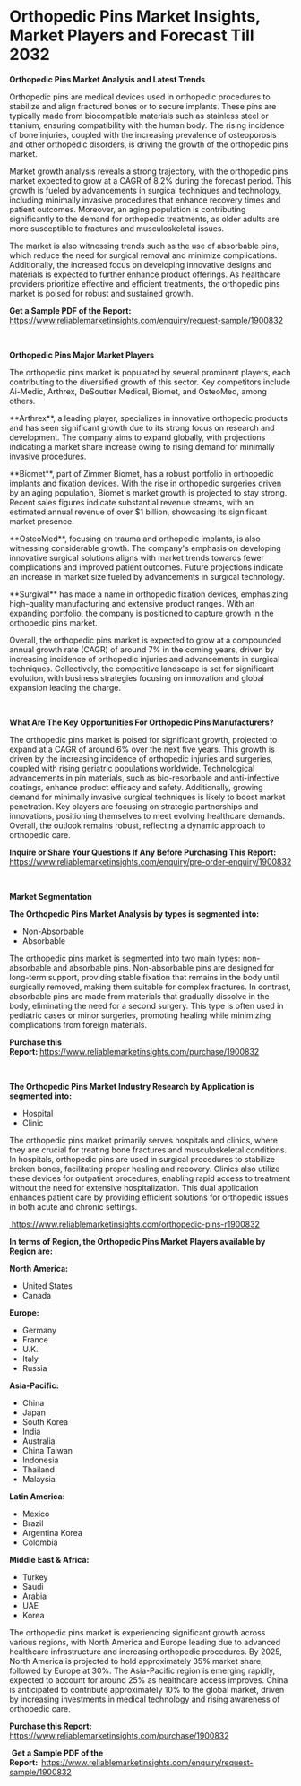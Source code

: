 <p><h1>Orthopedic Pins Market Insights, Market Players and Forecast Till 2032</h1></p><p><strong>Orthopedic Pins Market Analysis and Latest Trends</strong></p>
<p><p>Orthopedic pins are medical devices used in orthopedic procedures to stabilize and align fractured bones or to secure implants. These pins are typically made from biocompatible materials such as stainless steel or titanium, ensuring compatibility with the human body. The rising incidence of bone injuries, coupled with the increasing prevalence of osteoporosis and other orthopedic disorders, is driving the growth of the orthopedic pins market.</p><p>Market growth analysis reveals a strong trajectory, with the orthopedic pins market expected to grow at a CAGR of 8.2% during the forecast period. This growth is fueled by advancements in surgical techniques and technology, including minimally invasive procedures that enhance recovery times and patient outcomes. Moreover, an aging population is contributing significantly to the demand for orthopedic treatments, as older adults are more susceptible to fractures and musculoskeletal issues.</p><p>The market is also witnessing trends such as the use of absorbable pins, which reduce the need for surgical removal and minimize complications. Additionally, the increased focus on developing innovative designs and materials is expected to further enhance product offerings. As healthcare providers prioritize effective and efficient treatments, the orthopedic pins market is poised for robust and sustained growth.</p></p>
<p><strong>Get a Sample PDF of the Report:&nbsp;</strong> <a href="https://www.reliablemarketinsights.com/enquiry/request-sample/1900832?utm_campaign=2989&utm_medium=2&utm_source=Github&utm_content=ia&utm_term=13042025&utm_id=orthopedic-pins">https://www.reliablemarketinsights.com/enquiry/request-sample/1900832</a></p>
<p>&nbsp;</p>
<p><strong>Orthopedic Pins Major Market Players</strong></p>
<p><p>The orthopedic pins market is populated by several prominent players, each contributing to the diversified growth of this sector. Key competitors include Ai-Medic, Arthrex, DeSoutter Medical, Biomet, and OsteoMed, among others.</p><p>**Arthrex**, a leading player, specializes in innovative orthopedic products and has seen significant growth due to its strong focus on research and development. The company aims to expand globally, with projections indicating a market share increase owing to rising demand for minimally invasive procedures.</p><p>**Biomet**, part of Zimmer Biomet, has a robust portfolio in orthopedic implants and fixation devices. With the rise in orthopedic surgeries driven by an aging population, Biomet's market growth is projected to stay strong. Recent sales figures indicate substantial revenue streams, with an estimated annual revenue of over $1 billion, showcasing its significant market presence.</p><p>**OsteoMed**, focusing on trauma and orthopedic implants, is also witnessing considerable growth. The company's emphasis on developing innovative surgical solutions aligns with market trends towards fewer complications and improved patient outcomes. Future projections indicate an increase in market size fueled by advancements in surgical technology.</p><p>**Surgival** has made a name in orthopedic fixation devices, emphasizing high-quality manufacturing and extensive product ranges. With an expanding portfolio, the company is positioned to capture growth in the orthopedic pins market.</p><p>Overall, the orthopedic pins market is expected to grow at a compounded annual growth rate (CAGR) of around 7% in the coming years, driven by increasing incidence of orthopedic injuries and advancements in surgical techniques. Collectively, the competitive landscape is set for significant evolution, with business strategies focusing on innovation and global expansion leading the charge.</p></p>
<p>&nbsp;</p>
<p><strong>What Are The Key Opportunities For Orthopedic Pins Manufacturers?</strong></p>
<p><p>The orthopedic pins market is poised for significant growth, projected to expand at a CAGR of around 6% over the next five years. This growth is driven by the increasing incidence of orthopedic injuries and surgeries, coupled with rising geriatric populations worldwide. Technological advancements in pin materials, such as bio-resorbable and anti-infective coatings, enhance product efficacy and safety. Additionally, growing demand for minimally invasive surgical techniques is likely to boost market penetration. Key players are focusing on strategic partnerships and innovations, positioning themselves to meet evolving healthcare demands. Overall, the outlook remains robust, reflecting a dynamic approach to orthopedic care.</p></p>
<p><strong>Inquire or Share Your Questions If Any Before Purchasing This Report:</strong> <a href="https://www.reliablemarketinsights.com/enquiry/pre-order-enquiry/1900832?utm_campaign=2989&utm_medium=2&utm_source=Github&utm_content=ia&utm_term=13042025&utm_id=orthopedic-pins">https://www.reliablemarketinsights.com/enquiry/pre-order-enquiry/1900832</a></p>
<p>&nbsp;</p>
<p><strong>Market Segmentation</strong></p>
<p><strong>The Orthopedic Pins Market Analysis by types is segmented into:</strong></p>
<p><ul><li>Non-Absorbable</li><li>Absorbable</li></ul></p>
<p><p>The orthopedic pins market is segmented into two main types: non-absorbable and absorbable pins. Non-absorbable pins are designed for long-term support, providing stable fixation that remains in the body until surgically removed, making them suitable for complex fractures. In contrast, absorbable pins are made from materials that gradually dissolve in the body, eliminating the need for a second surgery. This type is often used in pediatric cases or minor surgeries, promoting healing while minimizing complications from foreign materials.</p></p>
<p><strong>Purchase this Report:&nbsp;</strong><a href="https://www.reliablemarketinsights.com/purchase/1900832?utm_campaign=2989&utm_medium=2&utm_source=Github&utm_content=ia&utm_term=13042025&utm_id=orthopedic-pins">https://www.reliablemarketinsights.com/purchase/1900832</a></p>
<p>&nbsp;</p>
<p><strong>The Orthopedic Pins Market Industry Research by Application is segmented into:</strong></p>
<p><ul><li>Hospital</li><li>Clinic</li></ul></p>
<p><p>The orthopedic pins market primarily serves hospitals and clinics, where they are crucial for treating bone fractures and musculoskeletal conditions. In hospitals, orthopedic pins are used in surgical procedures to stabilize broken bones, facilitating proper healing and recovery. Clinics also utilize these devices for outpatient procedures, enabling rapid access to treatment without the need for extensive hospitalization. This dual application enhances patient care by providing efficient solutions for orthopedic issues in both acute and chronic settings.</p></p>
<p><a href="https://www.reliablemarketinsights.com/orthopedic-pins-r1900832?utm_campaign=2989&utm_medium=2&utm_source=Github&utm_content=ia&utm_term=13042025&utm_id=orthopedic-pins">&nbsp;https://www.reliablemarketinsights.com/orthopedic-pins-r1900832</a></p>
<p><strong>In terms of Region, the Orthopedic Pins Market Players available by Region are:</strong></p>
<p>
    <p> <strong> North America: </strong>
        <ul>
            <li>United States</li>
            <li>Canada</li>
        </ul>
        </p> 
    <p> <strong> Europe: </strong>
        <ul>
            <li>Germany</li>
            <li>France</li>
            <li>U.K.</li>
            <li>Italy</li>
            <li>Russia</li>
        </ul>
        </p> 
    <p> <strong> Asia-Pacific: </strong>
        <ul>
            <li>China</li>
            <li>Japan</li>
            <li>South Korea</li>
            <li>India</li>
            <li>Australia</li>
            <li>China Taiwan</li>
            <li>Indonesia</li>
            <li>Thailand</li>
            <li>Malaysia</li>
        </ul>
        </p> 
    <p> <strong> Latin America: </strong>
        <ul>
            <li>Mexico</li>
            <li>Brazil</li>
            <li>Argentina Korea</li>
            <li>Colombia</li>
        </ul>
        </p> 
    <p> <strong> Middle East & Africa: </strong>
        <ul>
            <li>Turkey</li>
            <li>Saudi</li>
            <li>Arabia</li>
            <li>UAE</li>
            <li>Korea</li>
        </ul>
    </p>
    </p>
<p><p>The orthopedic pins market is experiencing significant growth across various regions, with North America and Europe leading due to advanced healthcare infrastructure and increasing orthopedic procedures. By 2025, North America is projected to hold approximately 35% market share, followed by Europe at 30%. The Asia-Pacific region is emerging rapidly, expected to account for around 25% as healthcare access improves. China is anticipated to contribute approximately 10% to the global market, driven by increasing investments in medical technology and rising awareness of orthopedic care.</p></p>
<p><strong>Purchase this Report: </strong><a href="https://www.reliablemarketinsights.com/purchase/1900832?utm_campaign=2989&utm_medium=2&utm_source=Github&utm_content=ia&utm_term=13042025&utm_id=orthopedic-pins">https://www.reliablemarketinsights.com/purchase/1900832</a></p>
<p>&nbsp;<strong>Get a Sample PDF of the Report:&nbsp;&nbsp;</strong><a href="https://www.reliablemarketinsights.com/enquiry/request-sample/1900832?utm_campaign=2989&utm_medium=2&utm_source=Github&utm_content=ia&utm_term=13042025&utm_id=orthopedic-pins">https://www.reliablemarketinsights.com/enquiry/request-sample/1900832</a></p>
<p><strong></strong></p>
<p><p></p><p></p><p></p></p>